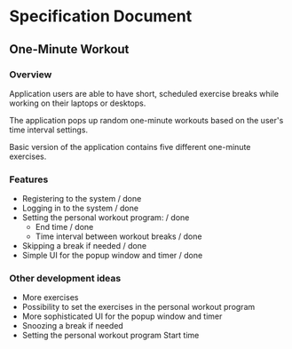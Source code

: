 # Specification Document

## One-Minute Workout

### Overview
Application users are able to have short, scheduled exercise breaks while working on their laptops or desktops.

The application pops up random one-minute workouts based on the user's time interval settings.

Basic version of the application contains five different one-minute exercises.

### Features
- Registering to the system / done
- Logging in to the system / done
- Setting the personal workout program: / done
	* End time / done
	* Time interval between workout breaks / done
- Skipping a break if needed / done
- Simple UI for the popup window and timer / done

### Other development ideas
- More exercises
- Possibility to set the exercises in the personal workout program
- More sophisticated UI for the popup window and timer
- Snoozing a break if needed
- Setting the personal workout program Start time

